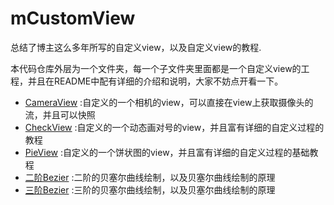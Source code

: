 # mCustomView
总结了博主这么多年所写的自定义view，以及自定义view的教程.



本代码仓库外层为一个文件夹，每一个子文件夹里面都是一个自定义view的工程，并且在README中配有详细的介绍和说明，大家不妨点开看一下。



- [CameraView](/CameraView) :自定义的一个相机的view，可以直接在view上获取摄像头的流，并且可以快照
- [CheckView](/CheckView) :自定义的一个动态画对号的view，并且富有详细的自定义过程的教程
- [PieView](/PieView) :自定义的一个饼状图的view，并且富有详细的自定义过程的基础教程
- [二阶Bezier](/Bezier) :二阶的贝塞尔曲线绘制，以及贝塞尔曲线绘制的原理
- [三阶Bezier](/Bezier3) :三阶的贝塞尔曲线绘制，以及贝塞尔曲线绘制的原理


